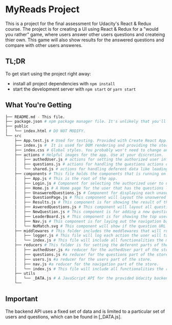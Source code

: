 # MyReads Project

This is a project for the final assessment for Udacity's React & Redux course. 
The project is for creating a UI using React & Redux for a "would you rather" game, where users answer other users questions and createing thier own. This game will also show results for the answered questions and compare with other users answeres.

## TL;DR

To get start using the project right away:

* install all project dependencies with `npm install`
* start the development server with `npm start` or `yarn start`

## What You're Getting
```bash
├── README.md - This file.
├── package.json # npm package manager file. It's unlikely that you'll need to modify this.
├── public
│   └── index.html # DO NOT MODIFY.
└── src
    ├── App.test.js # Used for testing. Provided with Create React App.
    ├── index.js #  It is used for DOM rendering and providing the store to the app components.
    ├── index.css # Global styles. You probably won't need to change anything here.
    ├── actions # Helpful images for the app. Use at your discretion.
    │   ├── authedUser.js # actions for setting the authorized user information.
    │   ├── questions.js # actions for handling the questions actions done by users. 
    │   └── shared.js # actions for handling deferent data like loading the inial data from database.
    ├── components # This file holds the components that is running on the UI
    │   ├── App.js # This is the root of the app.
    │   ├── Login.js # Component for selecting the authorized user to use the app.
    │   ├── Home.js # A Home page for the user that has the questions list and other functionalities. 
    │   ├── UnasweredQuestions.js # Component for displaying each unaswered question links for the users.
    │   ├── QuestionPage.js # This component will layout the unaswered question details to choos an answer.
    │   ├── Results.js # This component is for showing the result of the answered question.
    │   ├── AsweredQuestions.js # This component will layout all questions answered with results.
    │   ├── NewQuestion.js # This component is for adding a new question to the database.
    │   ├── LeaderBoard.js # This component is for showing the top users that were active on the app.
    │   ├── Nav.js # This component is for laying out the navigation bar.
    │   └── NoMatch.svg # This component will show if the question URL doesn't match the app routes.
    ├── middlewares # This folder includes the meddlewares that will run before the dispatch of data.
    │   ├── logger.js # This file will log each action the user will take on the console
    │   └── index.js # This file will include all functionalities the middleware has and send them to the app.
    ├── reducers # This folder is for setting the deferent parts of the store.
    │   ├── authedUser.js #a reducer for the authedUser part of the store.
    │   ├── questions.js #a reducer for the questions part of the store.
    │   ├── users.js #a reducer for the users part of the store.
    │   ├── nav.js #a reducer for the navigation part of the store.
    │   └── index.js # This file will include all functionalities the reducer has and send them to the app.
    ├── utils
    │   └── _DATA.js # A JavaScript API for the provided Udacity backend.
    └──
```

## Important
The backend API uses a fixed set of data and is limited to a particular set of users and questions, which can be found in [_DATA.js].